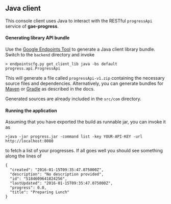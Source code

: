 ## Java client

This console client uses Java to interact with the RESTful `progressApi` service of **gae-progress**.

#### Generating library API bundle

Use the [Google Endpoints Tool](https://cloud.google.com/appengine/docs/python/endpoints/endpoints_tool) to generate a Java client library bundle. Switch to the `backend` directory and invoke

```
> endpointscfg.py get_client_lib java -bs default progress.api.ProgressApi
```

This will generate a file called `progressApi-v1.zip` containing the necessary source files and dependencies. Alternatively, you can generate bundles for [Maven](https://maven.apache.org/) or [Gradle](http://gradle.org) as described in the docs.

Generated sources are already included in the `src/com` directory.

#### Running the application

Assuming that you have exported the build as runnable jar, you can invoke it as

```
>java -jar progress.jar -command list -key YOUR-API-KEY -url http://localhost:8080
```

to fetch a list of your progresses. If all goes well you should see something along the lines of

```
{
  "created": "2016-01-15T09:35:47.075000Z",
  "description": "No description provided",
  "id": "5184609641824256",
  "lastUpdated": "2016-01-15T09:35:47.075000Z",
  "progress": 0.0,
  "title": "Preparing Lunch"
}
```
